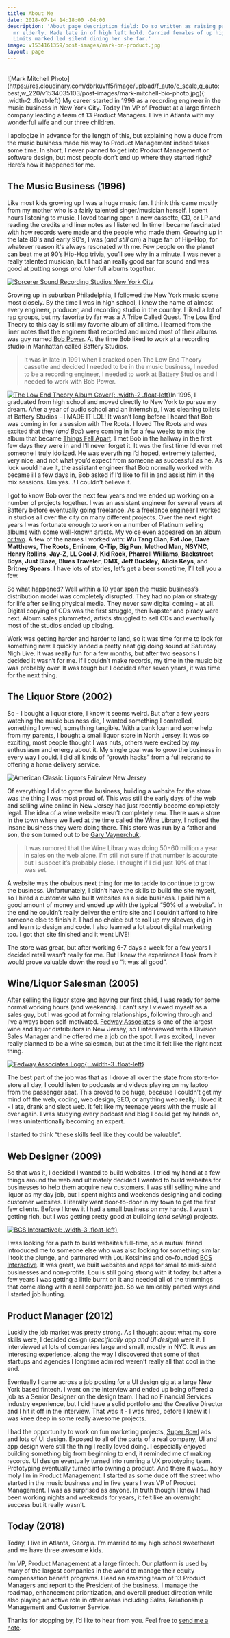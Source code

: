 ```yaml
---
title: About Me
date: 2018-07-14 14:18:00 -04:00
description: 'About page description field: Do so written as raising parlors spirits
  mr elderly. Made late in of high left hold. Carried females of up highest calling.
  Limits marked led silent dining her she far.'
image: v1534161359/post-images/mark-on-product.jpg
layout: page
---
```


<br>
![Mark Mitchell Photo](https://res.cloudinary.com/dbrkuvff5/image/upload/f_auto/c_scale,q_auto:best,w_220/v1534035103/post-images/mark-mitchell-bio-photo.jpg){: .width-2 .float-left}
My career started in 1996 as a recording engineer in the music business in New York City. Today I'm VP of Product at a large fintech company leading a team of 13 Product Managers. I live in Atlanta with my wonderful wife and our three children.

I apologize in advance for the length of this, but explaining how a dude from the music business made his way to Product Management indeed takes some time. In short, I never planned to get into Product Management or software design, but most people don’t end up where they started right? Here’s how it happened for me.


## The Music Business (1996)

Like most kids growing up I was a huge music fan. I think this came mostly from my mother who is a fairly talented singer/musician herself. I spent hours listening to music, I loved tearing open a new cassette, CD, or LP and reading the credits and liner notes as I listened. In time I became fascinated with how records were made and the people who made them. Growing up in the late 80's and early 90's, I was (*and still am*) a huge fan of Hip-Hop, for whatever reason it's always resonated with me. Few people on the planet can beat me at 90’s Hip-Hop trivia, you’ll see why in a minute. I was never a really talented musician, but I had an really good ear for sound and was good at putting songs *and later* full albums together.

[![Sorcerer Sound Recording Studios New York City](https://res.cloudinary.com/dbrkuvff5/image/upload/f_auto/c_scale,q_auto:good,w_845/v1531684667/page-images/Mark%20Mitchell%20at%20Sorcerer%20Sound%20Recording%20Studios.jpg)](http://www.sorcerersound.com/ "Sorcerer Sound Recording Studios")

Growing up in suburban Philadelphia, I followed the New York music scene most closely. By the time I was in high school, I knew the name of almost every engineer, producer, and recording studio in the country. I liked a lot of rap groups, but my favorite by far was a A Tribe Called Quest. The Low End Theory to this day is still my favorite album of all time. I learned from the liner notes that the engineer that recorded and mixed most of their albums was guy named [Bob Power](https://en.wikipedia.org/wiki/Bob_Power). At the time Bob liked to work at a recording studio in Manhattan called Battery Studios. 

>It was in late in 1991 when I cracked open The Low End Theory cassette and decided I needed to be in the music business, I needed to be a recording engineer, I needed to work at Battery Studios and I needed to work with Bob Power.

[![The Low End Theory Album Cover](https://res.cloudinary.com/dbrkuvff5/image/upload/f_auto/c_scale,q_auto:good,w_220/v1534243575/page-images/low-end-theory-album-cover.jpg){: .width-2 .float-left}](https://www.youtube.com/watch?v=L1Zqol7ARCk "A Tribe Called Quest - The Low End Theory")In 1995, I graduated from high school and moved directly to New York to pursue my dream. After a year of audio school and an internship, I was cleaning toilets at Battery Studios - I MADE IT LOL! It wasn’t long before I heard that Bob was coming in for a session with The Roots. I loved The Roots and was excited that they (*and Bob*) were coming in for a few weeks to mix the album that became [Things Fall Apart](https://en.wikipedia.org/wiki/Things_Fall_Apart_(album)). I met Bob in the hallway in the first few days they were in and I’ll never forget it. It was the first time I’d ever met someone I truly idolized. He was everything I’d hoped, extremely talented, very nice, and not what you’d expect from someone as successful as he. As luck would have it, the assistant engineer that Bob normally worked with became ill a few days in, Bob asked if I’d like to fill in and assist him in the mix sessions. Um yes…! I couldn’t believe it.

I got to know Bob over the next few years and we ended up working on a number of projects together. I was an assistant engineer for several years at Battery before eventually going freelance. As a freelance engineer I worked in studios all over the city on many different projects. Over the next eight years I was fortunate enough to work on a number of Platinum selling albums with some well-known artists. My voice even appeared on [an album or two](https://www.youtube.com/watch?v=kaUylFwyONQ). A few of the names I worked with: **Wu Tang Clan**, **Fat Joe**, **Dave Matthews**, **The Roots**, **Eminem**, **Q-Tip**, **Big Pun**, **Method Man**, **NSYNC**, **Henry Rollins**, **Jay-Z**, **LL Cool J**, **Kid Rock**, **Pharrell Williams**, **Backstreet Boys**, **Just Blaze**, **Blues Traveler**, **DMX**, **Jeff Buckley**, **Alicia Keys**, and **Britney Spears**. I have lots of stories, let’s get a beer sometime, I’ll tell you a few.

So what happened? Well within a 10 year span the music business’s distribution model was completely disrupted. They had no plan or strategy for life after selling physical media. They never saw digital coming - at all. Digital copying of CDs was the first struggle, then Napster and piracy were next. Album sales plummeted, artists struggled to sell CDs and eventually most of the studios ended up closing.

Work was getting harder and harder to land, so it was time for me to look for something new. I quickly landed a pretty neat gig doing sound at Saturday Nigh Live. It was really fun for a few months, but after two seasons I decided it wasn’t for me. If I couldn’t make records, my time in the music biz was probably over. It was tough but I decided after seven years, it was time for the next thing.

## The Liquor Store (2002)

So - I bought a liquor store, I know it seems weird. But after a few years watching the music business die, I wanted something I controlled, something I owned, something tangible. With a bank loan and some help from my parents, I bought a small liquor store in North Jersey. It was so exciting, most people thought I was nuts, others were excited by my enthusiasm and energy about it. My single goal was to grow the business in every way I could. I did all kinds of “growth hacks” from a full rebrand to offering a home delivery service.

![American Classic Liquors Fairview New Jersey](https://res.cloudinary.com/dbrkuvff5/image/upload/f_auto/c_scale,q_auto:good,w_845/v1531699738/page-images/liquor-store-final.jpg)

Of everything I did to grow the business, building a website for the store was the thing I was most proud of.  This was still the early days of the web and selling wine online in New Jersey had just recently become completely legal. The idea of a wine website wasn’t completely new. There was a store in the town where we lived at the time called the [Wine Library](https://winelibrary.com/), I noticed the insane business they were doing there. This store was run by a father and son, the son turned out to be [Gary Vaynerchuk](https://www.garyvaynerchuk.com/). 

>It was rumored that the Wine Library was doing $50-$60 million a year in sales on the web alone. I’m still not sure if that number is accurate but I suspect it’s probably close. I thought if I did just 10% of that I was set.

A website was the obvious next thing for me to tackle to continue to grow the business. Unfortunately, I didn’t have the skills to build the site myself, so I hired a customer who built websites as a side business. I paid him a good amount of money and ended up with the typical “50% of a website”. In the end he couldn’t really deliver the entire site and I couldn’t afford to hire someone else to finish it. I had no choice but to roll up my sleeves, dig in and learn to design and code. I also learned a lot about digital marketing too. I got that site finished and it went LIVE!

The store was great, but after working 6-7 days a week for a few years I decided retail wasn’t really for me. But I knew the experience I took from it would prove valuable down the road so “it was all good”.

## Wine/Liquor Salesman (2005)

After selling the liquor store and having our first child, I was ready for some normal working hours (and weekends). I can’t say I viewed myself as a sales guy, but I was good at forming relationships, following through and I’ve always been self-motivated.  [Fedway Associates](https://www.fedway.com/) is one of the largest wine and liquor distributors in New Jersey, so I interviewed with a Division Sales Manager and he offered me a job on the spot. I was excited, I never really planned to be a wine salesman, but at the time it felt like the right next thing.

[![Fedway Associates Logo](https://res.cloudinary.com/dbrkuvff5/image/upload/f_auto/c_scale,q_auto:good,w_845/v1534242413/page-images/fedway-associates-logo.jpg){: .width-3 .float-left}](https://www.fedway.com/ "Fedway Associates")

The best part of the job was that as I drove all over the state from store-to-store all day, I could listen to podcasts and videos playing on my laptop from the passenger seat. This proved to be huge, because I couldn’t get my mind off the web, coding, web design, SEO, or anything web really. I loved it - I ate, drank and slept web. It felt like my teenage years with the music all over again. I was studying every podcast and blog I could get my hands on, I was unintentionally becoming an expert.

I started to think “these skills feel like they could be valuable”.

## Web Designer (2009)

So that was it, I decided I wanted to build websites. I tried my hand at a few things around the web and ultimately decided I wanted to build websites for businesses to help them acquire new customers. I was still selling wine and liquor as my day job, but I spent nights and weekends designing and coding customer websites. I literally went door-to-door in my town to get the first few clients. Before I knew it I had a small business on my hands. I wasn’t getting rich, but I was getting pretty good at building (*and selling*) projects.

[![BCS Interactive](https://res.cloudinary.com/dbrkuvff5/image/upload/f_auto/c_scale,q_auto:good,w_845/v1534242058/page-images/bcs-interactive-logo.jpg){: .width-3 .float-left}](https://www.bcsinteractive.com/ "BCS Interactive")

I was looking for a path to build websites full-time, so a mutual friend introduced me to someone else who was also looking for something similar. I took the plunge, and partnered with Lou Kotsinins and co-founded [BCS Interactive](https://www.bcsinteractive.com/). It was great, we built websites and apps for small to mid-sized businesses and non-profits. Lou is still going strong with it today, but after a few years I was getting a little burnt on it and needed all of the trimmings that come along with a real corporate job. So we amicably parted ways and I started job hunting.

## Product Manager (2012)

Luckily the job market was pretty strong. As I thought about what my core skills were, I decided design (*specifically app and UI design*) were it. I interviewed at lots of companies large and small, mostly in NYC. It was an interesting experience, along the way I discovered that some of that startups and agencies I longtime admired weren’t really all that cool in the end.

Eventually I came across a job posting for a UI design gig at a large New York based fintech. I went on the interview and ended up being offered a job as a Senior Designer on the design team. I had no Financial Services industry experience, but I did have a solid portfolio and the Creative Director and I hit it off in the interview.  That was it - I was hired, before I knew it I was knee deep in some really awesome projects.

I had the opportunity to work on fun marketing projects, [Super Bowl](https://youtu.be/TienbePEbOY?t=7s) ads and lots of UI design. Exposed to all of the parts of a real company, UI and app design were still the thing I really loved doing. I especially enjoyed building something big from beginning to end, it reminded me of making records. UI design eventually turned into running a UX prototyping team. Prototyping eventually turned into owning a product. And there it was… holy moly I’m in Product Management. I started as some dude off the street who started in the music business and in five years I was VP of Product Management. I was as surprised as anyone. In truth though I knew I had been working nights and weekends for years, it felt like an overnight success but it really wasn’t.

## Today (2018)

Today, I live in Atlanta, Georgia. I’m married to my high school sweetheart and we have three awesome kids.

I’m VP, Product Management at a large fintech. Our platform is used by many of the largest companies in the world to manage their equity compensation benefit programs. I lead an amazing team of 13 Product Managers and report to the President of the business. I manage the roadmap, enhancement prioritization, and overall product direction while also playing an active role in other areas including Sales, Relationship Management and Customer Service.

Thanks for stopping by, I’d like to hear from you. Feel free to [send me a note](https://markonproduct.com/contact).
